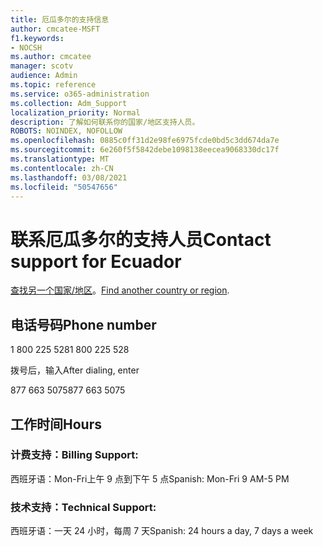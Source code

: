```yaml
---
title: 厄瓜多尔的支持信息
author: cmcatee-MSFT
f1.keywords:
- NOCSH
ms.author: cmcatee
manager: scotv
audience: Admin
ms.topic: reference
ms.service: o365-administration
ms.collection: Adm_Support
localization_priority: Normal
description: 了解如何联系你的国家/地区支持人员。
ROBOTS: NOINDEX, NOFOLLOW
ms.openlocfilehash: 0885c0ff31d2e98fe6975fcde0bd5c3dd674da7e
ms.sourcegitcommit: 6e260f5f5842debe1098138eecea9068330dc17f
ms.translationtype: MT
ms.contentlocale: zh-CN
ms.lasthandoff: 03/08/2021
ms.locfileid: "50547656"
---
```

# <a name="contact-support-for-ecuador"></a><span data-ttu-id="c8e6e-103">联系厄瓜多尔的支持人员</span><span class="sxs-lookup"><span data-stu-id="c8e6e-103">Contact support for Ecuador</span></span>

<span data-ttu-id="c8e6e-104">[查找另一个国家/地区](../contact-support-for-business-products.md)。</span><span class="sxs-lookup"><span data-stu-id="c8e6e-104">[Find another country or region](../contact-support-for-business-products.md).</span></span>

## <a name="phone-number"></a><span data-ttu-id="c8e6e-105">电话号码</span><span class="sxs-lookup"><span data-stu-id="c8e6e-105">Phone number</span></span>
<span data-ttu-id="c8e6e-106">1 800 225 528</span><span class="sxs-lookup"><span data-stu-id="c8e6e-106">1 800 225 528</span></span>

<span data-ttu-id="c8e6e-107">拨号后，输入</span><span class="sxs-lookup"><span data-stu-id="c8e6e-107">After dialing, enter</span></span>

<span data-ttu-id="c8e6e-108">877 663 5075</span><span class="sxs-lookup"><span data-stu-id="c8e6e-108">877 663 5075</span></span>

## <a name="hours"></a><span data-ttu-id="c8e6e-109">工作时间</span><span class="sxs-lookup"><span data-stu-id="c8e6e-109">Hours</span></span>
### <a name="billing-support"></a><span data-ttu-id="c8e6e-110">计费支持：</span><span class="sxs-lookup"><span data-stu-id="c8e6e-110">Billing Support:</span></span>

<span data-ttu-id="c8e6e-111">西班牙语：Mon-Fri上午 9 点到下午 5 点</span><span class="sxs-lookup"><span data-stu-id="c8e6e-111">Spanish: Mon-Fri 9 AM-5 PM</span></span>

### <a name="technical-support"></a><span data-ttu-id="c8e6e-112">技术支持：</span><span class="sxs-lookup"><span data-stu-id="c8e6e-112">Technical Support:</span></span>

<span data-ttu-id="c8e6e-113">西班牙语：一天 24 小时，每周 7 天</span><span class="sxs-lookup"><span data-stu-id="c8e6e-113">Spanish: 24 hours a day, 7 days a week</span></span>
